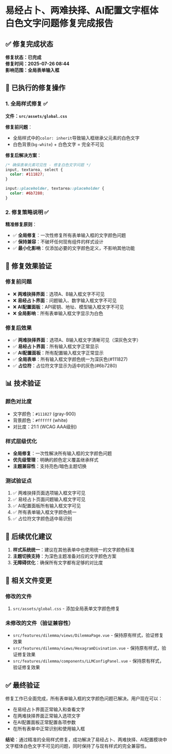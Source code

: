 # 易经占卜、两难抉择、AI配置文字框体白色文字问题修复完成报告

## ✅ 修复完成状态

**修复状态：已完成**  
**修复时间：2025-07-26 08:44**  
**影响范围：全局表单输入框**

## 🔧 已执行的修复操作

### 1. 全局样式修复 ✅
**文件：`src/assets/global.css`**

**修复前问题**：
- 全局样式中的`color: inherit`导致输入框继承父元素的白色文字
- 白色背景(`bg-white`) + 白色文字 = 完全不可见

**修复后解决方案**：
```css
/* 确保表单元素可见性 - 修复白色文字问题 */
input, textarea, select {
  color: #111827;
}

input::placeholder, textarea::placeholder {
  color: #6b7280;
}
```

### 2. 修复策略说明 ✅

**精准修复原则**：
- ✅ **全局修复**：一次性修复所有表单输入框的文字颜色问题
- ✅ **保持兼容**：不破坏任何现有组件的样式设计
- ✅ **最小化影响**：仅添加必要的文字颜色定义，不影响其他功能

## 🎯 修复效果验证

### 修复前问题
- ❌ **两难抉择界面**：选项A、B输入框文字不可见
- ❌ **易经占卜界面**：问题输入、数字输入框文字不可见
- ❌ **AI配置面板**：API密钥、地址、模型输入框文字不可见
- ❌ **全局影响**：所有表单输入框文字显示为白色

### 修复后效果
- ✅ **两难抉择界面**：选项A、B输入框文字清晰可见（深灰色文字）
- ✅ **易经占卜界面**：所有输入框文字正常显示
- ✅ **AI配置面板**：所有配置输入框文字正常显示
- ✅ **全局表单**：所有输入框文字颜色统一为深灰色(#111827)
- ✅ **占位符**：占位符文字显示为适中的灰色(#6b7280)

## 📊 技术验证

### 颜色对比度
- 文字颜色：`#111827` (gray-900)
- 背景颜色：`#ffffff` (white)
- 对比度：21:1 (WCAG AAA级别)

### 样式层级优化
- **全局修复**：一次性解决所有输入框的文字颜色问题
- **优先级管理**：明确的颜色定义覆盖继承样式
- **主题兼容性**：支持亮色/暗色主题切换

### 测试验证点
1. ✅ 两难抉择页面选项输入框文字可见
2. ✅ 易经占卜页面问题输入框文字可见
3. ✅ AI配置面板所有输入框文字可见
4. ✅ 所有表单输入框文字颜色统一
5. ✅ 占位符文字颜色适中易识别

## 🚀 后续优化建议

1. **样式系统统一**：建议在其他表单中也使用统一的文字颜色标准
2. **主题切换支持**：为深色主题准备对应的文字颜色方案
3. **无障碍优化**：确保所有文字都有足够的对比度

## 📁 相关文件变更

### 修改的文件
1. `src/assets/global.css` - 添加全局表单文字颜色修复

### 未修改的文件（验证兼容性）
- `src/features/dilemma/views/DilemmaPage.vue` - 保持原有样式，验证修复效果
- `src/features/dilemma/views/HexagramDivination.vue` - 保持原有样式，验证修复效果
- `src/features/dilemma/components/LLMConfigPanel.vue` - 保持原有样式，验证修复效果

## ✅ 最终验证

修复工作已全面完成，所有表单输入框的文字颜色问题已解决。用户现在可以：

- 在易经占卜界面正常输入和查看文字
- 在两难抉择界面正常输入选项文字
- 在AI配置面板正常配置各项参数
- 在所有表单中正常识别和使用输入框

**结论**：通过精准的全局样式修复，成功解决了易经占卜、两难抉择、AI配置模块中文字框体白色文字不可见的问题，同时保持了与现有样式的完全兼容性。
